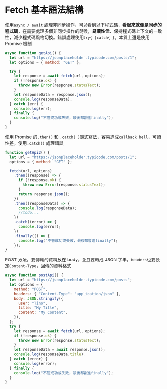 # Fetch 基本語法結構

使用`async / await` 處理非同步操作，可以看到以下程式碼，**看起來就像是同步的程式碼**，在需要處理多個非同步操作的時候，**易讀性佳**、保持程式碼上下文的一致性，減少程式碼風格切換。錯誤處理使用`try{ }catch{ }`。本質上還是使用 Promise 機制

```js
async function getApi() {
  let url = "https://jsonplaceholder.typicode.com/posts/1";
  let options = { method: "GET" };

  try {
    let response = await fetch(url, options);
    if (!response.ok) {
      throw new Error(response.statusText);
    }
    let responseData = response.json();
    console.log(responseData);
  } catch (err) {
    console.log(err);
  } finally {
    console.log("不管成功或失敗，最後都會進finally");
  }
}
```

使用 Promise 的`.then()` 和 `.catch( )`鍊式寫法，容易造成`callback hell`，可讀性差。使用`.catch()` 處理錯誤

```js
function getApi2() {
  let url = "https://jsonplaceholder.typicode.com/posts/1";
  options = { method: "GET" };

  fetch(url, options)
    .then((response) => {
      if (!response.ok) {
        throw new Error(response.statusText);
      }
      return response.json();
    })
    .then((responseData) => {
      console.log(responseData);
      //todo...
    })
    .catch((error) => {
      console.log(error);
    })
    .finally(() => {
      console.log("不管成功或失敗，最後都會進finally");
    });
}
```

POST 方法，要傳輸的資料放在 body，並且要轉成 JSON 字串，`headers`也要設定`Content-Type`，回傳的資料格式

```js
async function postApi() {
  let url = "https://jsonplaceholder.typicode.com/posts";
  let options = {
    method: "POST",
    headers: { "Content-Type": "application/json" },
    body: JSON.stringify({
      user: "Tino",
      title: "My Title",
      content: "My Content",
    }),
  };
  try {
    let response = await fetch(url, options);
    if (!response.ok) {
      throw new Error(response.statusText);
    }
    let responseData = await response.json();
    console.log(responseData.title);
  } catch (error) {
    console.log(error);
  } finally {
    console.log("不管成功或失敗，最後都會進finally");
  }
}
```
